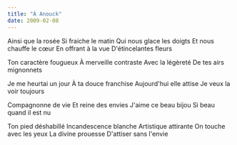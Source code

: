 ```yaml
---
title: "À Anouck"
date: 2009-02-08
---
```


Ainsi que la rosée
Si fraiche le matin
Qui nous glace les doigts
Et nous chauffe le cœur
En offrant à la vue
D'étincelantes fleurs

Ton caractère fougueux
À merveille contraste
Avec la légèreté
De tes airs mignonnets

Je me heurtai un jour
À ta douce franchise
Aujourd'hui elle attise
Je veux la voir toujours

Compagnonne de vie
Et reine des envies
J'aime ce beau bijou
Si beau quand il est nu

Ton pied déshabillé
Incandescence blanche
Artistique attirante
On touche avec les yeux
La divine prouesse
D'attiser sans l'envie
